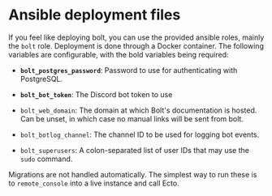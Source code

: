 # Ansible deployment files

If you feel like deploying bolt, you can use the provided ansible roles, mainly
the `bolt` role.  Deployment is done through a Docker container.  The following
variables are configurable, with the bold variables being required:

- **`bolt_postgres_password`**: Password to use for authenticating with
  PostgreSQL.

- **`bolt_bot_token`**: The Discord bot token to use

- `bolt_web_domain`: The domain at which Bolt's documentation is hosted. Can be
  unset, in which case no manual links will be sent from bolt.

- `bolt_botlog_channel`: The channel ID to be used for logging bot events.

- `bolt_superusers`: A colon-separated list of user IDs that may use the `sudo`
  command.

Migrations are not handled automatically. The simplest way to run these is to
`remote_console` into a live instance and call Ecto.

<!-- vim: set textwidth=80 sw=2 ts=2: -->
